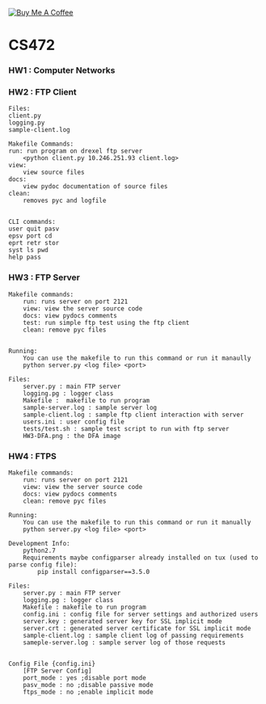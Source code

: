 <a href="https://www.buymeacoffee.com/HNGrQ1gjV" target="_blank"><img src="https://www.buymeacoffee.com/assets/img/custom_images/purple_img.png" alt="Buy Me A Coffee" style="height: auto !important;width: auto !important;" ></a>
# CS472

### HW1 : Computer Networks

### HW2 : FTP Client

```
Files:
client.py
logging.py
sample-client.log

Makefile Commands:
run: run program on drexel ftp server
	<python client.py 10.246.251.93 client.log>
view:
	view source files
docs:
	view pydoc documentation of source files
clean:
	removes pyc and logfile


CLI commands:
user quit pasv
epsv port cd
eprt retr stor
syst ls pwd
help pass
```

### HW3 : FTP Server

```
Makefile commands:
	run: runs server on port 2121
	view: view the server source code
	docs: view pydocs comments
	test: run simple ftp test using the ftp client
	clean: remove pyc files


Running: 
	You can use the makefile to run this command or run it manaully
	python server.py <log file> <port>

Files:
	server.py : main FTP server
	logging.pg : logger class
	Makefile :	makefile to run program
	sample-server.log : sample server log
	sample-client.log : sample ftp client interaction with server
	users.ini : user config file
	tests/test.sh : sample test script to run with ftp server
	HW3-DFA.png : the DFA image
```

### HW4 : FTPS 

```
Makefile commands:
	run: runs server on port 2121
	view: view the server source code
	docs: view pydocs comments
	clean: remove pyc files

Running:
	You can use the makefile to run this command or run it manually
	python server.py <log file> <port>

Development Info:
	python2.7
	Requirements maybe configparser already installed on tux (used to parse config file):
		pip install configparser==3.5.0

Files:
	server.py : main FTP server
	logging.pg : logger class
	Makefile : makefile to run program
	config.ini : config file for server settings and authorized users
	server.key : generated server key for SSL implicit mode
	server.crt : generated server certificate for SSL implicit mode
	sample-client.log : sample client log of passing requirements
	sameple-server.log : sample server log of those requests


Config File {config.ini}
	[FTP Server Config]
	port_mode : yes ;disable port mode
	pasv_mode : no ;disable passive mode
	ftps_mode : no ;enable implicit mode
  ```
